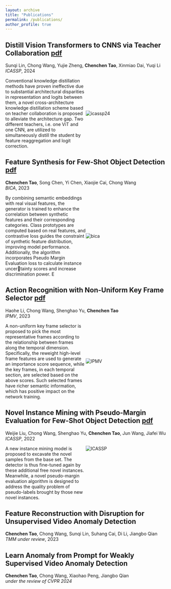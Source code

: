 ```yaml
---
layout: archive
title: "Publications"
permalink: /publications/
author_profile: true
---
```


**Distill Vision Transformers to CNNS via Teacher Collaboration** [pdf](http://tcc-power.github.io/files/icassp24.pdf)
---
Sunqi Lin, Chong Wang, Yujie Zheng, **Chenchen Tao**, Xinmiao Dai, Yuqi Li<br/>
*ICASSP*, 2024

<div style="display: flex; align-items: center;">
  <div style="width:50%">
    Conventional knowledge distillation methods have proven ineffective due to substantial architectural disparities in representation and logits between them, a novel cross-architecture knowledge distillation scheme based on teacher collaboration is proposed to alleviate the architecture gap. 
    Two different teachers, i.e. one ViT and one CNN, are utilized to simultaneously distill the student by feature reaggregation and logit correction.
  </div>
  <div style="width:50%">
    <img src="https://tcc-power.github.io/images/icassp24.png" alt="icassp24">
  </div>
</div>

**Feature Synthesis for Few-Shot Object Detection** [pdf](http://tcc-power.github.io/files/bica.pdf)
---
**Chenchen Tao**, Song Chen, Yi Chen, Xiaojie Cai, Chong Wang<br/>
*BICA*, 2023

<div style="display: flex; align-items: center;">
  <div style="width:50%">
    By combining semantic embeddings with real visual features, the generator
is trained to enhance the correlation between synthetic features and their
corresponding categories. Class prototypes are computed based on real
features, and contrastive loss guides the constraint of synthetic feature
distribution, improving model performance. Additionally, the algorithm
incorporates Pseudo Margin Evaluation loss to calculate instance uncertainty scores and increase discrimination power. E
  </div>
  <div style="width:50%">
    <img src="https://tcc-power.github.io/images/bica.PNG" alt="bica">
  </div>
</div>

**Action Recognition with Non-Uniform Key Frame Selector** [pdf](http://tcc-power.github.io/files/ipmv.pdf)
---
Haohe Li, Chong Wang, Shenghao Yu, **Chenchen Tao**<br/>
*IPMV*, 2023

<div style="display: flex; align-items: center;">
  <div style="width:50%">
    A non-uniform key frame selector is proposed to pick the most representative frames according to the relationship between frames along the temporal dimension. Specifically,
the reweight high-level frame features are used to generate an importance score sequence, while the key frames, in each temporal
section, are selected based on the above scores. Such selected frames
have richer semantic information, which has positive impact on the
network training.
  </div>
  <div style="width:50%">
    <img src="https://tcc-power.github.io/images/ipmv.PNG" alt="IPMV">
  </div>
</div>


**Novel Instance Mining with Pseudo-Margin Evaluation for Few-Shot Object Detection** [pdf](http://tcc-power.github.io/files/icassp.pdf)<br/>
---
Weijie Liu, Chong Wang, Shenghao Yu, **Chenchen Tao**, Jun Wang, Jiafei Wu<br/>
*ICASSP*, 2022

<div style="display: flex; align-items: left;">
  <div style="width:50%">
    A new instance mining model is proposed to excavate the novel samples from the base set. The detector 
    is thus fine-tuned again by these additional free novel 
    instances. Meanwhile, a novel pseudo-margin evaluation
    algorithm is designed to address the quality problem of 
    pseudo-labels brought by those new novel instances.
  </div>
  <div style="width:50%">
    <img src="https://tcc-power.github.io/images/icassp.PNG" alt="ICASSP">
  </div>
</div>


**Feature Reconstruction with Disruption for Unsupervised Video Anomaly Detection** <br/>
---
**Chenchen Tao**, Chong Wang, Sunqi Lin, Suhang Cai, Di Li, Jiangbo Qian<br/>
*TMM under review*, 2023


**Learn Anomaly from Prompt for Weakly Supervised Video Anomaly Detection** <br/>
---
**Chenchen Tao**, Chong Wang, Xiaohao Peng, Jiangbo Qian<br/>
*under the review of CVPR 2024*



